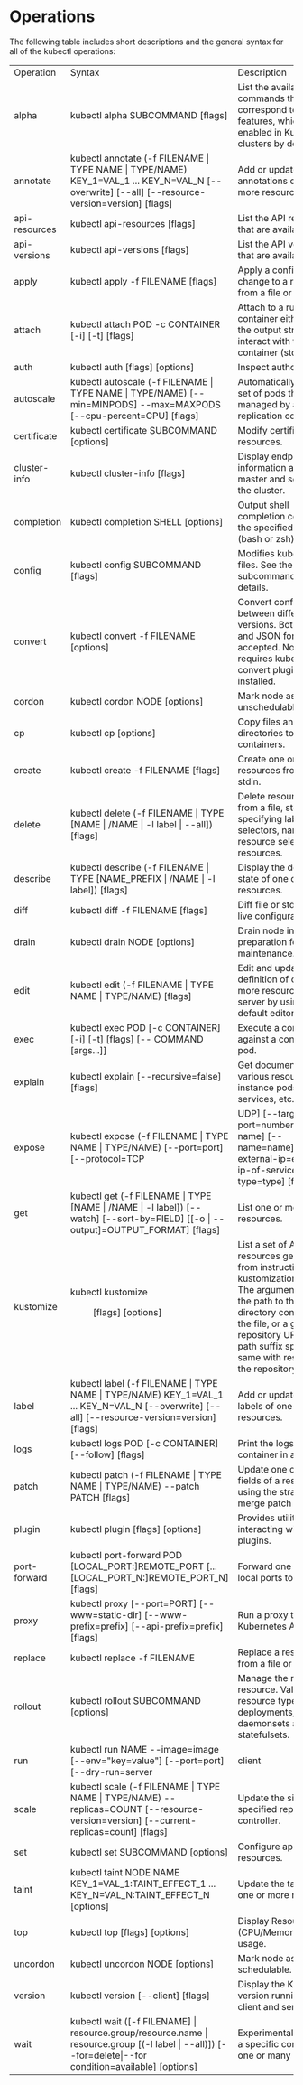 # Operations
The following table includes short descriptions and the general syntax for all of the kubectl operations:


|   |   |   |
|---|---|---|
|Operation	|Syntax	|Description|
|alpha	|kubectl alpha SUBCOMMAND [flags]	|List the available commands that correspond to alpha features, which are not enabled in Kubernetes clusters by default.|
annotate	|kubectl annotate (-f FILENAME \| TYPE NAME \| TYPE/NAME) KEY_1=VAL_1 ... KEY_N=VAL_N [--overwrite] [--all] [--resource-version=version] [flags]	|Add or update the annotations of one or more resources.|
|api-resources	|kubectl api-resources [flags]	|List the API resources that are available.|
|api-versions	|kubectl api-versions [flags]	|List the API versions that are available.|
|apply	|kubectl apply -f FILENAME [flags]	|Apply a configuration change to a resource from a file or stdin.|
|attach	|kubectl attach POD -c CONTAINER [-i] [-t] [flags]	|Attach to a running container either to view the output stream or interact with the container (stdin).|
|auth	|kubectl auth [flags] [options]	|Inspect authorization.|
|autoscale	|kubectl autoscale (-f FILENAME \| TYPE NAME \| TYPE/NAME) [--min=MINPODS] --max=MAXPODS [--cpu-percent=CPU] [flags]	|Automatically scale the set of pods that are managed by a replication controller.|
|certificate	|kubectl certificate SUBCOMMAND [options]	|Modify certificate resources.|
|cluster-info	|kubectl cluster-info [flags]	|Display endpoint information about the master and services in the cluster.|
|completion	|kubectl completion SHELL [options]	|Output shell completion code for the specified shell (bash or zsh).|
|config	|kubectl config SUBCOMMAND [flags]	|Modifies kubeconfig files. See the individual subcommands for details.|
|convert	|kubectl convert -f FILENAME [options]	|Convert config files between different API versions. Both YAML and JSON formats are accepted. Note - requires kubectl-convert plugin to be installed.|
|cordon	|kubectl cordon NODE [options]	|Mark node as unschedulable.|
|cp	|kubectl cp <file-spec-src> <file-spec-dest> [options]	|Copy files and directories to and from containers.|
|create	|kubectl create -f FILENAME [flags]	|Create one or more resources from a file or stdin.|
|delete	|kubectl delete (-f FILENAME \| TYPE [NAME \| /NAME \| -l label \| --all]) [flags]	|Delete resources either from a file, stdin, or specifying label selectors, names, resource selectors, or resources.|
|describe	|kubectl describe (-f FILENAME \| TYPE [NAME_PREFIX \| /NAME \| -l label]) [flags]	|Display the detailed state of one or more resources.|
|diff	|kubectl diff -f FILENAME [flags]	|Diff file or stdin against live configuration.|
|drain	|kubectl drain NODE [options]	|Drain node in preparation for maintenance.|
|edit	|kubectl edit (-f FILENAME \| TYPE NAME \| TYPE/NAME) [flags]	|Edit and update the definition of one or more resources on the server by using the default editor.|
|exec	|kubectl exec POD [-c CONTAINER] [-i] [-t] [flags] [-- COMMAND [args...]]	|Execute a command against a container in a pod.|
|explain	|kubectl explain [--recursive=false] [flags]	|Get documentation of various resources. For instance pods, nodes, services, etc.|
|expose	|kubectl expose (-f FILENAME \| TYPE NAME \| TYPE/NAME) [--port=port] [--protocol=TCP|UDP] [--target-port=number-or-name] [--name=name] [--external-ip=external-ip-of-service] [--type=type] [flags]	|Expose a replication controller, service, or pod as a new Kubernetes service.|
|get	|kubectl get (-f FILENAME \| TYPE [NAME \| /NAME \| -l label]) [--watch] [--sort-by=FIELD] [[-o \| --output]=OUTPUT_FORMAT] [flags]	|List one or more resources.|
|kustomize	|kubectl kustomize <dir> [flags] [options]	|List a set of API resources generated from instructions in a kustomization.yaml file. The argument must be the path to the directory containing the file, or a git repository URL with a path suffix specifying same with respect to the repository root.|
|label	|kubectl label (-f FILENAME \| TYPE NAME \| TYPE/NAME) KEY_1=VAL_1 ... KEY_N=VAL_N [--overwrite] [--all] [--resource-version=version] [flags]	|Add or update the labels of one or more resources.|
|logs	|kubectl logs POD [-c CONTAINER] [--follow] [flags]	|Print the logs for a container in a pod.|
|patch	|kubectl patch (-f FILENAME \| TYPE NAME \| TYPE/NAME) --patch PATCH [flags]	|Update one or more fields of a resource by using the strategic merge patch process.|
|plugin	|kubectl plugin [flags] [options]	|Provides utilities for interacting with plugins.|
|port-forward	|kubectl port-forward POD [LOCAL_PORT:]REMOTE_PORT [...[LOCAL_PORT_N:]REMOTE_PORT_N] [flags]	|Forward one or more local ports to a pod.|
|proxy	|kubectl proxy [--port=PORT] [--www=static-dir] [--www-prefix=prefix] [--api-prefix=prefix] [flags]	|Run a proxy to the Kubernetes API server.|
|replace	|kubectl replace -f FILENAME	|Replace a resource from a file or stdin.|
|rollout	|kubectl rollout SUBCOMMAND [options]	|Manage the rollout of a resource. Valid resource types include: deployments, daemonsets and statefulsets.|
|run	|kubectl run NAME --image=image [--env="key=value"] [--port=port] [--dry-run=server|client|none] [--overrides=inline-json] [flags]	|Run a specified image on the cluster.|
|scale	|kubectl scale (-f FILENAME \| TYPE NAME \| TYPE/NAME) --replicas=COUNT [--resource-version=version] [--current-replicas=count] [flags]	|Update the size of the specified replication controller.|
|set	|kubectl set SUBCOMMAND [options]	|Configure application resources.|
|taint	|kubectl taint NODE NAME KEY_1=VAL_1:TAINT_EFFECT_1 ... KEY_N=VAL_N:TAINT_EFFECT_N [options]	|Update the taints on one or more nodes.|
|top	|kubectl top [flags] [options]	|Display Resource (CPU/Memory/Storage) usage.|
|uncordon	|kubectl uncordon NODE [options]	|Mark node as schedulable.|
|version	|kubectl version [--client] [flags]	|Display the Kubernetes version running on the client and server.|
|wait	|kubectl wait ([-f FILENAME] \| resource.group/resource.name \| resource.group [(-l label \| --all)]) [--for=delete\|--for condition=available] [options]	|Experimental: Wait for a specific condition on one or many resources.|







